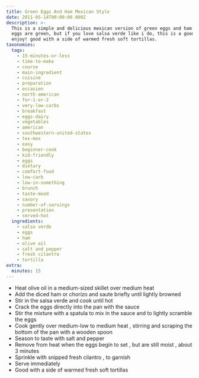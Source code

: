 ```yaml
---
title: Green Eggs And Ham Mexican Style
date: 2011-05-14T00:00:00.000Z
description: >-
  This is a simple and delicious mexican version of green eggs and ham. yes, the
  eggs are green, but if you love salsa verde like i do, this is a good thing!
  enjoy! good with a side of warmed fresh soft tortillas.
taxonomies:
  tags:
    - 15-minutes-or-less
    - time-to-make
    - course
    - main-ingredient
    - cuisine
    - preparation
    - occasion
    - north-american
    - for-1-or-2
    - very-low-carbs
    - breakfast
    - eggs-dairy
    - vegetables
    - american
    - southwestern-united-states
    - tex-mex
    - easy
    - beginner-cook
    - kid-friendly
    - eggs
    - dietary
    - comfort-food
    - low-carb
    - low-in-something
    - brunch
    - taste-mood
    - savory
    - number-of-servings
    - presentation
    - served-hot
  ingredients:
    - salsa verde
    - eggs
    - ham
    - olive oil
    - salt and pepper
    - fresh cilantro
    - tortilla
extra:
  minutes: 15
---
```

 - Heat olive oil in a medium-sized skillet over medium heat
 - Add the diced ham or chorizo and saute briefly until lightly browned
 - Stir in the salsa verde and cook until hot
 - Crack the eggs directly into the pan with the sauce
 - Stir the mixture with a spatula to mix in the sauce and to lightly scramble the eggs
 - Cook gently over medium-low to medium heat , stirring and scraping the bottom of the pan with a wooden spoon
 - Season to taste with salt and pepper
 - Remove from heat when the eggs begin to set , but are still moist , about 3 minutes
 - Sprinkle with snipped fresh cilantro , to garnish
 - Serve immediately
 - Good with a side of warmed fresh soft tortillas
